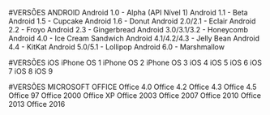 #VERSÕES ANDROID
Android 1.0 - Alpha (API Nível 1)
Android 1.1 - Beta
Android 1.5 - Cupcake
Android 1.6 - Donut
Android 2.0/2.1 - Eclair
Android 2.2 - Froyo
Android 2.3 - Gingerbread
Android 3.0/3.1/3.2 - Honeycomb
Android 4.0 - Ice Cream Sandwich
Android 4.1/4.2/4.3 - Jelly Bean
Android 4.4 - KitKat
Android 5.0/5.1 - Lollipop
Android 6.0 - Marshmallow

#VERSÕES iOS
iPhone OS 1
iPhone OS 2
iPhone OS 3
iOS 4
iOS 5
iOS 6
iOS 7
iOS 8
iOS 9

#VERSÕES MICROSOFT OFFICE
Office 4.0
Office 4.2
Office 4.3
Office 4.5	
Office 97
Office 2000
Office XP
Office 2003
Office 2007
Office 2010
Office 2013
Office 2016
